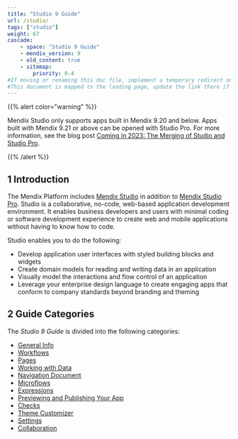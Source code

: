```yaml
---
title: "Studio 9 Guide"
url: /studio/
tags: ["studio"]
weight: 67
cascade:
    - space: "Studio 9 Guide"
    - mendix_version: 9
    - old_content: true
    - sitemap:
        priority: 0.4
#If moving or renaming this doc file, implement a temporary redirect and let the respective team know they should update the URL in the product. See Mapping to Products for more details.
#This document is mapped to the landing page, update the link there if renaming or moving the doc file.
---
```


{{% alert color="warning" %}}

Mendix Studio only supports apps built in Mendix 9.20 and below. Apps built with Mendix 9.21 or above can be opened with Studio Pro. For more information, see the blog post [Coming in 2023: The Merging of Studio and Studio Pro](https://www.mendix.com/blog/coming-in-2023-the-merging-of-studio-and-studio-pro/).

{{% /alert %}}

## 1 Introduction 

The Mendix Platform includes [Mendix Studio](/studio/general/) in addition to [Mendix Studio Pro](/refguide9/modeling/). Studio is a collaborative, no-code, web-based application development environment. It enables business developers and users with minimal coding or software development experience to create web and mobile applications without having to know how to code.

Studio enables you to do the following: 

* Develop application user interfaces with styled building blocks and widgets
* Create domain models for reading and writing data in an application
* Visually model the interactions and flow control of an application
* Leverage your enterprise design language to create engaging apps that conform to company standards beyond branding and theming 

## 2 Guide Categories

The *Studio 9 Guide* is divided into the following categories:

* [General Info](/studio/general/) 
* [Workflows](/studio/workflows/)
* [Pages](/studio/page-editor/)
* [Working with Data](/studio/work-with-data/)
* [Navigation Document](/studio/navigation/)
* [Microflows](/studio/microflows/)
* [Expressions](/studio/expressions/)
* [Previewing and Publishing Your App](/studio/publishing-app/)
* [Checks](/studio/checks/)
* [Theme Customizer](/studio/theme-customizer/)
* [Settings](/studio/settings/)
* [Collaboration](/studio/collaboration/)
